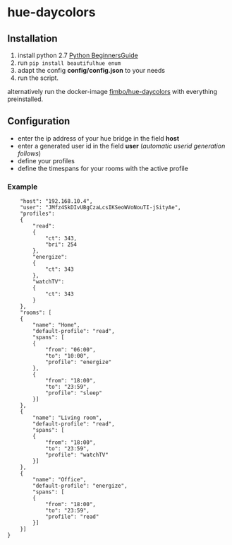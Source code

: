 # hue-daycolors
## Installation
1. install python 2.7 [Python BeginnersGuide](https://wiki.python.org/moin/BeginnersGuide/Download)
2. run ```pip install beautifulhue enum```
3. adapt the config **config/config.json** to your needs 
4. run the script.

alternatively run the docker-image [fimbo/hue-daycolors](https://hub.docker.com/r/fimbo/hue-daycolors/) with everything preinstalled.

## Configuration

- enter the ip address of your hue bridge in the field **host**
- enter a generated user id in the field **user** (*automatic userid generation follows*)
- define your profiles
- define the timespans for your rooms with the active profile

### Example
```
    "host": "192.168.10.4",
    "user": "JMfz4SkDIvUBgCzaLcsIKSeoWVoNouTI-jSityAe",
    "profiles":
    {
        "read":
        {
            "ct": 343,
            "bri": 254
        },
        "energize":
        {
            "ct": 343
        },
        "watchTV":
        {
            "ct": 343
        }
    },
    "rooms": [
    {
        "name": "Home",
        "default-profile": "read",
        "spans": [
        {
            "from": "06:00",
            "to": "10:00",
            "profile": "energize"
        },
        {
            "from": "18:00",
            "to": "23:59",
            "profile": "sleep"
        }]
    },
    {
        "name": "Living room",
        "default-profile": "read",
        "spans": [
        {
            "from": "18:00",
            "to": "23:59",
            "profile": "watchTV"
        }]
    },
    {
        "name": "Office",
        "default-profile": "energize",
        "spans": [
        {
            "from": "18:00",
            "to": "23:59",
            "profile": "read"
        }]
    }]
}
